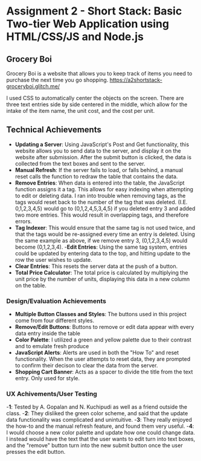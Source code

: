 Assignment 2 - Short Stack: Basic Two-tier Web Application using HTML/CSS/JS and Node.js  
===

## Grocery Boi
Grocery Boi is a website that allows you to keep track of items you need to purchase the next time you go shopping. 
https://a2shortstack-groceryboi.glitch.me/

I used CSS to automatically center the objects on the screen. There are three text entries side by side centered in the middle, which allow for the intake of the item name, the unit cost, and the cost per unit. 

## Technical Achievements
- **Updating a Server**: Using JavaScript's Post and Get functionality, this website allows you to send data to the server, and display it on the website after submission. After the submit button is clicked, the data is collected from the text boxes and sent to the server.
- **Manual Refresh**: If the server fails to load, or falls behind, a manual reset calls the function to redraw the table that contains the data.
- **Remove Entries**: When data is entered into the table, the JavaScript function assigns it a tag. This allows for easy indexing when attempting to edit or deleting data. I ran into trouble when removing tags, as the tags would reset back to the number of the tag that was deleted. (I.E. 0,1,2,3,4,5) would go to (0,1,2,4,5,3,4,5) if you deleted entry 3 and added two more entries. This would result in overlapping tags, and therefore errors.
- **Tag Indexer**: This would ensure that the same tag is not used twice, and that the tags would be re-assigned every time an entry is deleted. Using the same example as above, if we remove entry 3, (0,1,2,3,4,5) would become (0,1,2,3,4).
-**Edit Entries**: Using the same tag system, entries could be updated by entering data to the top, and hitting update to the row the user wishes to update.
- **Clear Entries**: This resets the server data at the push of a button.
- **Total Price Calculator**: The total price is calculated by multiplying the unit price by the number of units, displaying this data in a new column on the table.

### Design/Evaluation Achievements
- **Multiple Button Classes and Styles**: The buttons used in this project come from four different styles.
- **Remove/Edit Buttons**: Buttons to remove or edit data appear with every data entry inside the table
- **Color Palette**: I utilized a green and yellow palette due to their contrast and to emulate fresh produce
- **JavaScript Alerts**: Alerts are used in both the "How To" and reset functionality. When the user attempts to reset data, they are prompted to confirm their decison to clear the data from the server.
- **Shopping Cart Banner**: Acts as a spacer to divide the title from the text entry. Only used for style.

### UX Achivements/User Testing
-**1**: Tested by A. Gopalan and N. Kuchipudi as well as a friend outside the class.
-**2**: They disliked the green color scheme, and said that the update data functionality was complicated and unintuitive.
-**3**: They really enjoyed the how-to and the manual refresh feature, and found them very useful.
-**4**: I would choose a new color palette and update how one could change data. I instead would have the text that the user wants to edit turn into text boxes, and the "remove" button turn into the new submit button once the user presses the edit button. 
